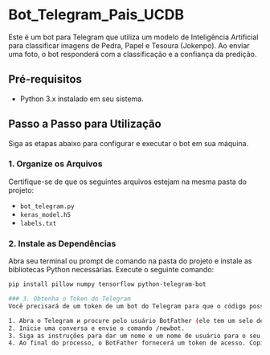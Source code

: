 # Bot_Telegram_Pais_UCDB

Este é um bot para Telegram que utiliza um modelo de Inteligência Artificial para classificar imagens de Pedra, Papel e Tesoura (Jokenpo). Ao enviar uma foto, o bot responderá com a classificação e a confiança da predição.

## Pré-requisitos

* Python 3.x instalado em seu sistema.

## Passo a Passo para Utilização

Siga as etapas abaixo para configurar e executar o bot em sua máquina.

### 1. Organize os Arquivos

Certifique-se de que os seguintes arquivos estejam na mesma pasta do projeto:
* `bot_telegram.py`
* `keras_model.h5`
* `labels.txt`

### 2. Instale as Dependências

Abra seu terminal ou prompt de comando na pasta do projeto e instale as bibliotecas Python necessárias. Execute o seguinte comando:

```bash
pip install pillow numpy tensorflow python-telegram-bot

### 3. Obtenha o Token do Telegram
Você precisará de um token de um bot do Telegram para que o código possa se conectar à API. Se você não tiver um:

1. Abra o Telegram и procure pelo usuário BotFather (ele tem um selo de verificação azul).
2. Inicie uma conversa e envie o comando /newbot.
3. Siga as instruções para dar um nome e um nome de usuário para o seu bot.
4. Ao final do processo, o BotFather fornecerá um token de acesso. Copie este token, pois ele será usado na próxima etapa.
